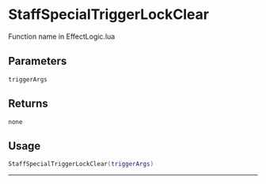# StaffSpecialTriggerLockClear
Function name in EffectLogic.lua
## Parameters
`triggerArgs`
## Returns
`none`
## Usage
```lua
StaffSpecialTriggerLockClear(triggerArgs)
```
---
